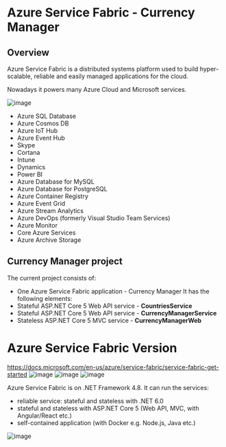 # Azure Service Fabric - Currency Manager
## Overview
Azure Service Fabric is a distributed systems platform used to build hyper-scalable, reliable and easily managed applications for the cloud.

Nowadays it powers many Azure Cloud and Microsoft services.

![image](https://user-images.githubusercontent.com/97020391/147913169-7a4e4af3-ac80-41b2-a000-66d669b7566b.png)

- Azure SQL Database
- Azure Cosmos DB
- Azure IoT Hub
- Azure Event Hub
- Skype
- Cortana
- Intune
- Dynamics
- Power BI
- Azure Database for MySQL
- Azure Database for PostgreSQL
- Azure Container Registry
- Azure Event Grid
- Azure Stream Analytics
- Azure DevOps (formerly Visual Studio Team Services)
- Azure Monitor
- Core Azure Services
- Azure Archive Storage

## Currency Manager project
The current project consists of:

- One Azure Service Fabric application - Currency Manager
It has the following elements:
- Stateful ASP.NET Core 5 Web API service - **CountriesService**
- Stateful ASP.NET Core 5 Web API service  - **CurrencyManagerService**
- Stateless ASP.NET Core 5 MVC service - **CurrencyManagerWeb**

# Azure Service Fabric Version
https://docs.microsoft.com/en-us/azure/service-fabric/service-fabric-get-started
![image](https://user-images.githubusercontent.com/97020391/147914723-1b876cb0-69b6-43e8-8e64-5fa1bd7af3ea.png)
![image](https://user-images.githubusercontent.com/97020391/147914744-e0bc9a27-fc21-42ad-85fa-dca359a0afc4.png)
![image](https://user-images.githubusercontent.com/97020391/147914751-bbf35faa-3563-4ee2-8b3b-e8a298d063eb.png)

Azure Service Fabric is on .NET Framework 4.8. 
It can run the services:
- reliable service: stateful and stateless with .NET 6.0
- stateful and stateless with ASP.NET Core 5 (Web API, MVC, with Angular/React etc.)
- self-contained application (with Docker e.g. Node.js, Java etc.)
     

![image](https://user-images.githubusercontent.com/97020391/147914769-5e9fabf2-bd6f-4249-9f1c-97b274574f3e.png)




